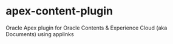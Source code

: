 # apex-content-plugin
Oracle Apex plugin for Oracle Contents &amp; Experience Cloud (aka Documents) using applinks
